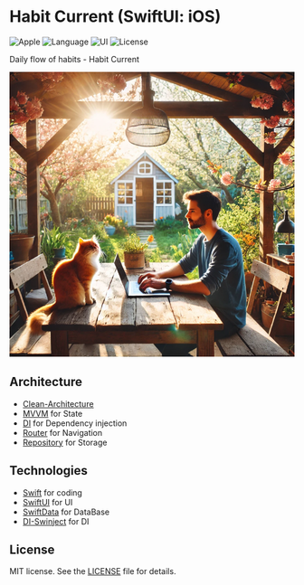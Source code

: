 # Habit Current (SwiftUI: iOS)

![Apple](https://img.shields.io/badge/iOS-17-F4F4F4?logo=Apple) ![Language](https://img.shields.io/badge/Swift-5-blue?logo=Swift) ![UI](https://img.shields.io/badge/SwiftUI-5-yelow?logo=NextUI) ![License](https://img.shields.io/badge/license-MIT-EF443B?logo=Cachet)

Daily flow of habits - Habit Current

![Screenshots of the app](images/screenshots.png)

## Architecture

- [Clean-Architecture](https://blog.cleancoder.com/uncle-bob/2012/08/13/the-clean-architecture.html)
- [MVVM](https://ru.wikipedia.org/wiki/Model-View-ViewModel) for State
- [DI](https://en.wikipedia.org/wiki/Dependency_injection) for Dependency injection
- [Router](https://uk.wikipedia.org/wiki/Navigation-Router) for Navigation
- [Repository](https://uk.wikipedia.org/wiki/Repository) for Storage

## Technologies

- [Swift](https://www.swift.org/documentation/) for coding
- [SwiftUI](https://developer.apple.com/xcode/swiftui/) for UI
- [SwiftData](https://developer.apple.com/xcode/swiftdata/) for DataBase
- [DI-Swinject](https://github.com/Swinject/Swinject) for DI

## License

MIT license. See the [LICENSE](https://github.com/KsArt-IT/HabitCurrent-SwiftUI-iOS?tab=MIT-1-ov-file) file for details.
